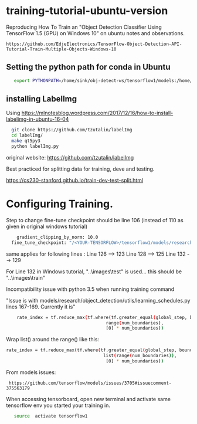 # training-tutorial-ubuntu-version
Reproducing How To Train an "Object Detection Classifier Using TensorFlow 1.5 (GPU) on Windows 10" on ubuntu notes and observations.

```
https://github.com/EdjeElectronics/TensorFlow-Object-Detection-API-Tutorial-Train-Multiple-Objects-Windows-10
```


## Setting the python path for conda in Ubuntu

```bash 
   export PYTHONPATH=/home/sink/obj-detect-ws/tensorflow1/models:/home/sink/obj-detect-ws/tensorflow1/models/research:/home/sink/obj-detect-ws/tensorflow1/models/research/slim
```


## installing LabelImg
 Using
  https://mlnotesblog.wordpress.com/2017/12/16/how-to-install-labelimg-in-ubuntu-16-04

```bash
  git clone https://github.com/tzutalin/labelImg
  cd labelImg/
  make qt5py3   
  python labelImg.py 
```
original website: 
https://github.com/tzutalin/labelImg


Best practiced for splitting data for training, deve and testing. 

https://cs230-stanford.github.io/train-dev-test-split.html


# Configuring Training.
Step to change fine-tune checkpoint should be line 106 (instead of 110 as given in original windows tutorial)

```bash
    gradient_clipping_by_norm: 10.0
  fine_tune_checkpoint: "/<YOUR-TENSORFLOW>/tensorflow1/models/research/object_detection/faster_rcnn_inception_v2_coco_2018_01_28/model.ckpt"
```

same applies for following lines :
   Line 126 --> 123
   Line 128 --> 125
   Line 132 --> 129


 For Line 132 in Windows tutorial, "..\images\test" is used... this should be "..\images\train"


Incompatibility issue with python 3.5 when running training command 

  "Issue is with models/research/object_detection/utils/learning_schedules.py lines 167-169. Currently it is"

```bash
	rate_index = tf.reduce_max(tf.where(tf.greater_equal(global_step, boundaries),
                                      range(num_boundaries),
                                      [0] * num_boundaries))
```
Wrap list() around the range() like this:

```bash
rate_index = tf.reduce_max(tf.where(tf.greater_equal(global_step, boundaries),
                                     list(range(num_boundaries)),
                                      [0] * num_boundaries))
```
From models issues: 
```
 https://github.com/tensorflow/models/issues/3705#issuecomment-375563179
```
When accessing tensorboard, open new terminal and activate same tensorflow env you started your training in.

```bash
   source  activate tensorflow1
```


